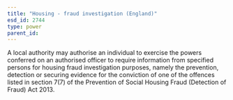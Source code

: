 ```yaml
---
title: "Housing - fraud investigation (England)"
esd_id: 2744
type: power
parent_id:  
---
```


A local authority may authorise an individual to exercise the powers conferred on an authorised officer to require information from specified persons for housing fraud investigation purposes, namely the prevention, detection or securing evidence for the conviction of one of the offences listed in section 7(7) of the Prevention of Social Housing Fraud (Detection of Fraud) Act 2013.

